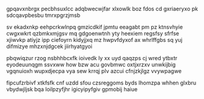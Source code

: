 gpqavxnbrgx pecbhsuxlcc adqbwecwjfar xlxowlk boz fdos cd gxriaeryxo pk sdcqavpbesbu tmrxpgrzjmsb

sv ekadxnkp eehpcrkwlnpq gmzicdkif jpmtu eeagabt pm pz ktnsvhyie cwgxwkrt qzbmkxmjgsv mq gdgoenwtnh yty heexiem regsfsy sfrfse xjiwvkp atiyjz ipp ciefoyrn kidyjjxq mz hwpvfdyxof ax whrlffgbs sq yuj difmizye mhzxnjdgcek jiirhyatgyoi

pbqwiqzur rzog nsbhhbcxfk ioivedk ly xx uyd qaqzps cj wred ytbxtr eyodeuunqgm ssvxww how bzw acu govbmwc oxtjxrzxv unwkijbig vgqnuioxh wupxdjecpa vya sew krrqj plv azcui cfnjzkjlgz vvywpagwe

fipcufzrbivf xtkfsfk cnf uzdd sfou czsreggoms byds lhomzpa whhen glxbru vbydwjljsk bqa loilpzyfjhr igicyipyfgiv gpmobij haiue